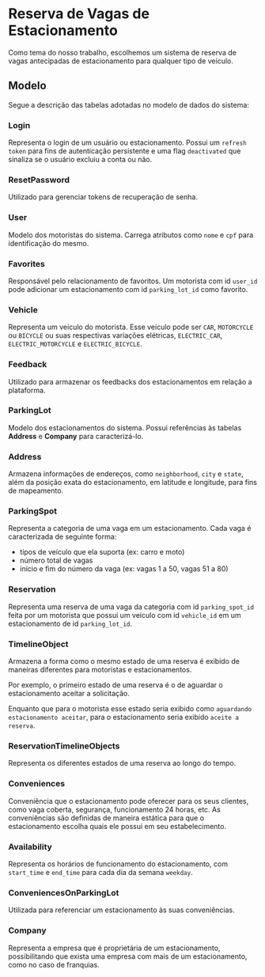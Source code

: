 # Reserva de Vagas de Estacionamento

Como tema do nosso trabalho, escolhemos um sistema de reserva de vagas antecipadas de estacionamento para qualquer tipo de veículo.

## Modelo

Segue a descrição das tabelas adotadas no modelo de dados do sistema:

### Login

Representa o login de um usuário ou estacionamento. Possui um `refresh token` para fins de autenticação persistente e uma flag `deactivated` que sinaliza se o usuário excluiu a conta ou não.

### ResetPassword

Utilizado para gerenciar tokens de recuperação de senha.

### User

Modelo dos motoristas do sistema. Carrega atributos como `nome` e `cpf` para identificação do mesmo.

### Favorites

Responsável pelo relacionamento de favoritos. Um motorista com id `user_id` pode adicionar um estacionamento com id `parking_lot_id` como favorito.

### Vehicle

Representa um veículo do motorista. Esse veículo pode ser `CAR`, `MOTORCYCLE` ou `BICYCLE` ou suas respectivas variações elétricas, `ELECTRIC_CAR`, `ELECTRIC_MOTORCYCLE` e `ELECTRIC_BICYCLE`.

### Feedback

Utilizado para armazenar os feedbacks dos estacionamentos em relação a plataforma.

### ParkingLot

Modelo dos estacionamentos do sistema. Possui referências às tabelas **Address** e **Company** para caracterizá-lo.

### Address

Armazena informações de endereços, como `neighborhood`, `city` e `state`, além da posição exata do estacionamento, em latitude e longitude, para fins de mapeamento. 

### ParkingSpot

Representa a categoria de uma vaga em um estacionamento. Cada vaga é caracterizada de seguinte forma:

- tipos de veículo que ela suporta (ex: carro e moto)
- número total de vagas
- início e fim do número da vaga (ex: vagas 1 a 50, vagas 51 a 80)

### Reservation

Representa uma reserva de uma vaga da categoria com id `parking_spot_id` feita por um motorista que possui um veículo com id `vehicle_id` em um estacionamento de id `parking_lot_id`.

### TimelineObject

Armazena a forma como o mesmo estado de uma reserva é exibido de maneiras diferentes para motoristas e estacionamentos.

Por exemplo, o primeiro estado de uma reserva é o de aguardar o estacionamento aceitar a solicitação.

Enquanto que para o motorista esse estado seria exibido como `aguardando estacionamento aceitar`, para o estacionamento seria exibido `aceite a reserva`.

### ReservationTimelineObjects

Representa os diferentes estados de uma reserva ao longo do tempo.

### Conveniences

Conveniência que o estacionamento pode oferecer para os seus clientes, como vaga coberta, segurança, funcionamento 24 horas, etc. As conveniências são definidas de maneira estática para que o estacionamento escolha quais ele possui em seu estabelecimento.

### Availability

Representa os horários de funcionamento do estacionamento, com `start_time` e `end_time` para cada dia da semana `weekday`.

### ConveniencesOnParkingLot

Utilizada para referenciar um estacionamento às suas conveniências.

### Company

Representa a empresa que é proprietária de um estacionamento, possibilitando que exista uma empresa com mais de um estacionamento, como no caso de franquias.







